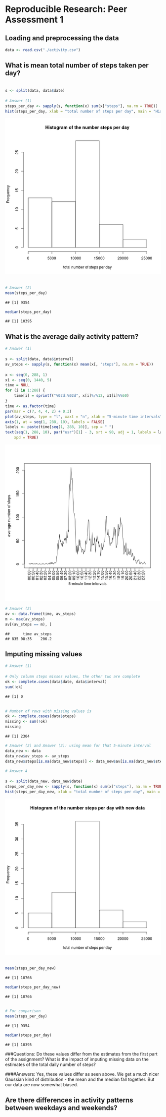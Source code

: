 # Reproducible Research: Peer Assessment 1




## Loading and preprocessing the data


```r
data <- read.csv("./activity.csv")
```



## What is mean total number of steps taken per day?


```r

s <- split(data, data$date)

# Answer (1)
steps_per_day <- sapply(s, function(x) sum(x["steps"], na.rm = TRUE))
hist(steps_per_day, xlab = "total number of steps per day", main = "Histogram of the number steps per day")
```

![plot of chunk unnamed-chunk-2](figure/unnamed-chunk-2.png) 

```r

# Answer (2)
mean(steps_per_day)
```

```
## [1] 9354
```

```r
median(steps_per_day)
```

```
## [1] 10395
```



## What is the average daily activity pattern?


```r
# Answer (1)

s <- split(data, data$interval)
av_steps <- sapply(s, function(x) mean(x[, "steps"], na.rm = TRUE))

x <- seq(0, 288, 1)
x1 <- seq(0, 1440, 5)
time = NULL
for (i in 1:288) {
    time[i] = sprintf("%02d:%02d", x[i]%/%12, x1[i]%%60)
}
time <- as.factor(time)
par(mar = c(7, 4, 4, 2) + 0.3)
plot(av_steps, type = "l", xaxt = "n", xlab = "5-minute time intervals", ylab = "average number of steps")
axis(1, at = seq(1, 288, 10), labels = FALSE)
labels <- paste(time[seq(1, 288, 10)], sep = " ")
text(seq(1, 288, 10), par("usr")[1] - 3, srt = 90, adj = 1, labels = labels, 
    xpd = TRUE)
```

![plot of chunk unnamed-chunk-3](figure/unnamed-chunk-3.png) 



```r
# Answer (2)
av <- data.frame(time, av_steps)
m <- max(av_steps)
av[(av_steps == m), ]
```

```
##      time av_steps
## 835 08:35    206.2
```



## Imputing missing values


```r
# Answer (1)

# Only column steps misses values, the other two are complete
ok <- complete.cases(data$date, data$interval)
sum(!ok)
```

```
## [1] 0
```

```r

# Number of rows with missing values is
ok <- complete.cases(data$steps)
missing <- sum(!ok)
missing
```

```
## [1] 2304
```





```r
# Answer (2) and Answer (3): using mean for that 5-minute interval
data_new <- data
data_new$av_steps <- av_steps
data_new$steps[is.na(data_new$steps)] <- data_new$av[is.na(data_new$steps)]
```





```r
# Answer 4

s <- split(data_new, data_new$date)
steps_per_day_new <- sapply(s, function(x) sum(x["steps"], na.rm = TRUE))
hist(steps_per_day_new, xlab = "total number of steps per day", main = "Histogram of the number steps per day with new data")
```

![plot of chunk unnamed-chunk-7](figure/unnamed-chunk-7.png) 

```r

mean(steps_per_day_new)
```

```
## [1] 10766
```

```r
median(steps_per_day_new)
```

```
## [1] 10766
```

```r

# For comparison
mean(steps_per_day)
```

```
## [1] 9354
```

```r
median(steps_per_day)
```

```
## [1] 10395
```

###Questions: 
Do these values differ from the estimates from the first part of the assignment? What is the impact of imputing missing data on the estimates of the total daily number of steps?

####Answers:
Yes, these values differ as seen above. We get a much nicer Gaussian kind of distribution - the mean and the median fall together. But our data are now somewhat biased. 

## Are there differences in activity patterns between weekdays and weekends?
